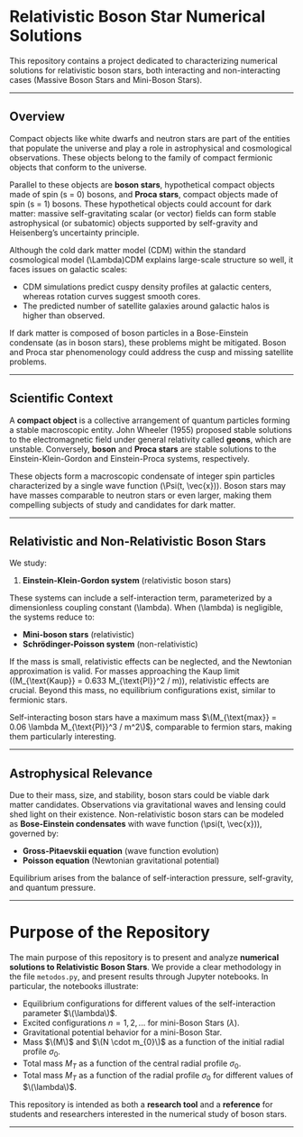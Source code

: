 # Relativistic Boson Star Numerical Solutions

This repository contains a project dedicated to characterizing numerical solutions for relativistic boson stars, both interacting and non-interacting cases (Massive Boson Stars and Mini-Boson Stars).

---

## Overview

Compact objects like white dwarfs and neutron stars are part of the entities that populate the universe and play a role in astrophysical and cosmological observations. These objects belong to the family of compact fermionic objects that conform to the universe.

Parallel to these objects are **boson stars**, hypothetical compact objects made of spin \(s = 0\) bosons, and **Proca stars**, compact objects made of spin \(s = 1\) bosons. These hypothetical objects could account for dark matter: massive self-gravitating scalar (or vector) fields can form stable astrophysical (or subatomic) objects supported by self-gravity and Heisenberg’s uncertainty principle.

Although the cold dark matter model (CDM) within the standard cosmological model \(\Lambda\)CDM explains large-scale structure so well, it faces issues on galactic scales:  
- CDM simulations predict cuspy density profiles at galactic centers, whereas rotation curves suggest smooth cores.  
- The predicted number of satellite galaxies around galactic halos is higher than observed.  

If dark matter is composed of boson particles in a Bose-Einstein condensate (as in boson stars), these problems might be mitigated. Boson and Proca star phenomenology could address the cusp and missing satellite problems.

---

## Scientific Context

A **compact object** is a collective arrangement of quantum particles forming a stable macroscopic entity. John Wheeler (1955) proposed stable solutions to the electromagnetic field under general relativity called **geons**, which are unstable. Conversely, **boson** and **Proca stars** are stable solutions to the Einstein-Klein-Gordon and Einstein-Proca systems, respectively.

These objects form a macroscopic condensate of integer spin particles characterized by a single wave function \(\Psi(t, \vec{x})\). Boson stars may have masses comparable to neutron stars or even larger, making them compelling subjects of study and candidates for dark matter.

---

## Relativistic and Non-Relativistic Boson Stars

We study:

1. **Einstein-Klein-Gordon system** (relativistic boson stars)  

These systems can include a self-interaction term, parameterized by a dimensionless coupling constant \(\lambda\). When \(\lambda\) is negligible, the systems reduce to:

- **Mini-boson stars** (relativistic)  
- **Schrödinger-Poisson system** (non-relativistic)

If the mass is small, relativistic effects can be neglected, and the Newtonian approximation is valid. For masses approaching the Kaup limit (\(M_{\text{Kaup}} = 0.633 M_{\text{Pl}}^2 / m\)), relativistic effects are crucial. Beyond this mass, no equilibrium configurations exist, similar to fermionic stars.  

Self-interacting boson stars have a maximum mass $\(M_{\text{max}} = 0.06 \lambda M_{\text{Pl}}^3 / m^2\)$, comparable to fermion stars, making them particularly interesting.

---

## Astrophysical Relevance

Due to their mass, size, and stability, boson stars could be viable dark matter candidates. Observations via gravitational waves and lensing could shed light on their existence. Non-relativistic boson stars can be modeled as **Bose-Einstein condensates** with wave function \(\psi(t, \vec{x})\), governed by:

- **Gross-Pitaevskii equation** (wave function evolution)  
- **Poisson equation** (Newtonian gravitational potential)

Equilibrium arises from the balance of self-interaction pressure, self-gravity, and quantum pressure.

--- 

# Purpose of the Repository

The main purpose of this repository is to present and analyze **numerical solutions to Relativistic Boson Stars**. We provide a clear methodology in the file `metodos.py`, and present results through Jupyter notebooks. In particular, the notebooks illustrate:

- Equilibrium configurations for different values of the self-interaction parameter $\(\lambda\)$.  
- Excited configurations $n= 1,2,...$ for mini-Boson Stars ($\lambda$).  
- Gravitational potential behavior for a mini-Boson Star.  
- Mass $\(M\)$ and $\(N \cdot m_{0}\)$ as a function of the initial radial profile $\sigma_{0}$.  
- Total mass $M_T$ as a function of the central radial profile $\sigma_{0}$.  
- Total mass  $M_T$ as a function of the radial profile $\sigma_{0}$ for different values of $\(\lambda\)$.  

This repository is intended as both a **research tool** and a **reference** for students and researchers interested in the numerical study of boson stars.

---
